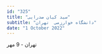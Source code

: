 ```yaml
---
id: "325"
title: "سید کیان صدرایی"
subtitle: "دانشگاه خوارزمی  تهران"
date: "1 October 2022"
---
```


تهران - 9 مهر 
